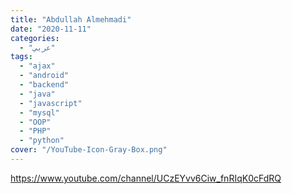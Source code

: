 ```yaml
---
title: "Abdullah Almehmadi"
date: "2020-11-11"
categories:
  - "عربي"
tags:
  - "ajax"
  - "android"
  - "backend"
  - "java"
  - "javascript"
  - "mysql"
  - "OOP"
  - "PHP"
  - "python"
cover: "/YouTube-Icon-Gray-Box.png"
---
```


https://www.youtube.com/channel/UCzEYvv6Ciw_fnRIqK0cFdRQ
